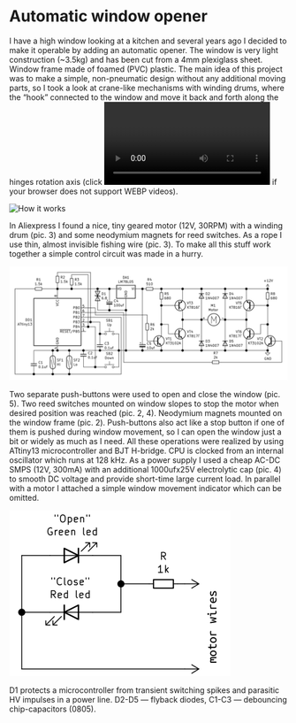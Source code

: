 # Automatic window opener

I have a high window looking at a kitchen and several years ago I decided to make it operable by adding an automatic opener. The window is very light construction (~3.5kg) and has been cut from a 4mm plexiglass sheet. Window frame made of foamed (PVC) plastic.
The main idea of this project was to make a simple, non-pneumatic design without any additional moving parts, so I took a look at crane-like mechanisms with winding drums, where the “hook” connected to the window and move it back and forth along the hinges rotation axis (click ![here](how_it_works.mp4) if your browser does not support WEBP videos).

![How it works](how_it_works.webp)

In Aliexpress I found a nice, tiny geared motor (12V, 30RPM) with a winding drum (pic. 3) and some neodymium magnets for reed switches. As a rope I use thin, almost invisible fishing wire (pic. 3). To make all this stuff work together a simple control circuit was made in a hurry.

![Principal circuit](circuit.png)

Two separate push-buttons were used to open and close the window (pic. 5). Two reed switches mounted on window slopes to stop the motor when desired position was reached (pic. 2, 4). Neodymium magnets mounted on the window frame (pic. 2). Push-buttons also act like a stop button if one of them is pushed during window movement, so I can open the window just a bit or widely as much as I need.
All these operations were realized by using ATtiny13 microcontroller and BJT H-bridge. CPU is clocked from an internal oscillator which runs at 128 kHz.  As a power supply I used a cheap AC-DC SMPS  (12V, 300mA) with an additional 1000ufx25V electrolytic cap (pic. 4) to smooth DC voltage and provide short-time large current load. In parallel with a motor I attached a simple window movement indicator which can be omitted.

![Indicator](indicator.png)

D1 protects a microcontroller from transient switching spikes and parasitic HV impulses in a power line. D2-D5 — flyback diodes, C1-C3 — debouncing chip-capacitors (0805).
